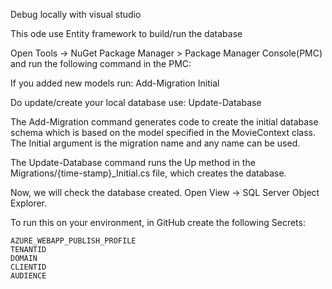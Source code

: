 Debug locally with visual studio

This ode use Entity framework to build/run the database

Open Tools -> NuGet Package Manager > Package Manager Console(PMC) and run the following command in the PMC:

If you added new models run:
	Add-Migration Initial

Do update/create your local database use:
	Update-Database


The Add-Migration command generates code to create the initial database schema which is based on the model specified in the MovieContext class. The Initial argument is the migration name and any name can be used.

The Update-Database command runs the Up method in the Migrations/{time-stamp}_Initial.cs file, which creates the database.

Now, we will check the database created. Open View -> SQL Server Object Explorer.

To run this on your environment, in GitHub create the following Secrets:

	AZURE_WEBAPP_PUBLISH_PROFILE
	TENANTID
	DOMAIN
	CLIENTID
	AUDIENCE